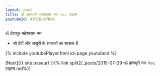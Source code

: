 ```yaml
---
layout: post
title: ॐ सत्यधर्मा परायणाय नमः १०८ टाइम्स
youtubeId: AfRIBcm7B8A
---
```

 
 
 ॐ देवासुर महेश्वराय नमः  
 
 -  जो देवों और असुरों के शासकों का शासक है 
 
  
 
  
 
 
 
 
 
 


{% include youtubePlayer.html id=page.youtubeId %}
 
[Next]({{ site.baseurl }}{% link  split2/_posts/2015-07-29-ॐ प्राणभृते नमः १०८ टाइम्स.md%})
 
